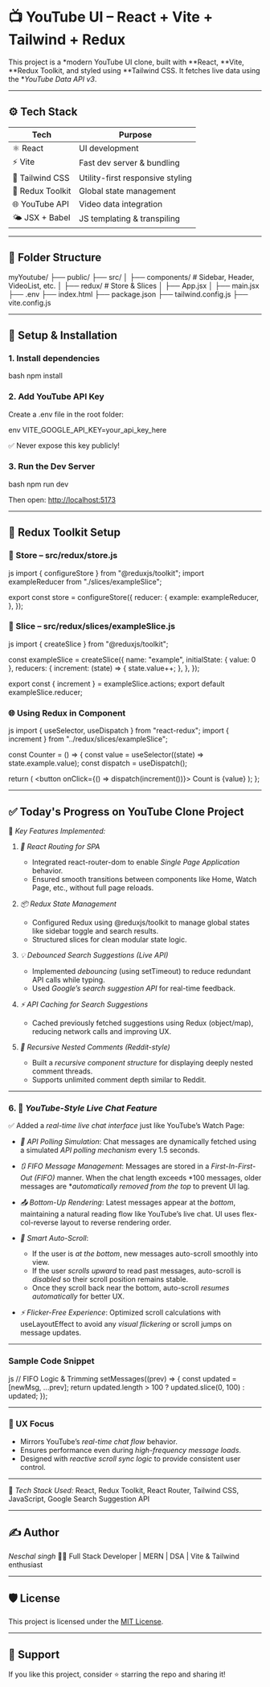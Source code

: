 # 📺 YouTube UI – React + Vite + Tailwind + Redux

This project is a *modern YouTube UI clone, built with **React, **Vite, **Redux Toolkit, and styled using **Tailwind CSS. It fetches live data using the **YouTube Data API v3*.

---

## ⚙ Tech Stack

| Tech             | Purpose                          |
| ---------------- | -------------------------------- |
| ⚛ React         | UI development                   |
| ⚡ Vite           | Fast dev server & bundling       |
| 🎨 Tailwind CSS  | Utility-first responsive styling |
| 🧠 Redux Toolkit | Global state management          |
| 🌐 YouTube API   | Video data integration           |
| 🌤 JSX + Babel   | JS templating & transpiling      |

---

## 📁 Folder Structure


myYoutube/
├── public/
├── src/
│   ├── components/        # Sidebar, Header, VideoList, etc.
│   ├── redux/             # Store & Slices
│   ├── App.jsx
│   ├── main.jsx
├── .env
├── index.html
├── package.json
├── tailwind.config.js
├── vite.config.js


---

## 🚀 Setup & Installation

### 1. Install dependencies

bash
npm install


### 2. Add YouTube API Key

Create a .env file in the root folder:

env
VITE_GOOGLE_API_KEY=your_api_key_here


✅ Never expose this key publicly!

### 3. Run the Dev Server

bash
npm run dev


Then open: [http://localhost:5173](http://localhost:5173)

---

## 🧠 Redux Toolkit Setup

### 🏪 Store – src/redux/store.js

js
import { configureStore } from "@reduxjs/toolkit";
import exampleReducer from "./slices/exampleSlice";

export const store = configureStore({
  reducer: {
    example: exampleReducer,
  },
});


### 🍰 Slice – src/redux/slices/exampleSlice.js

js
import { createSlice } from "@reduxjs/toolkit";

const exampleSlice = createSlice({
  name: "example",
  initialState: { value: 0 },
  reducers: {
    increment: (state) => {
      state.value++;
    },
  },
});

export const { increment } = exampleSlice.actions;
export default exampleSlice.reducer;


### 🌐 Using Redux in Component

js
import { useSelector, useDispatch } from "react-redux";
import { increment } from "../redux/slices/exampleSlice";

const Counter = () => {
  const value = useSelector((state) => state.example.value);
  const dispatch = useDispatch();

  return (
    <button onClick={() => dispatch(increment())}>
      Count is {value}
    </button>
  );
};


---

## ✅ Today's Progress on YouTube Clone Project

🚀 *Key Features Implemented:*

1. *🔁 React Routing for SPA*

   * Integrated react-router-dom to enable *Single Page Application* behavior.
   * Ensured smooth transitions between components like Home, Watch Page, etc., without full page reloads.

2. *📦 Redux State Management*

   * Configured Redux using @reduxjs/toolkit to manage global states like sidebar toggle and search results.
   * Structured slices for clean modular state logic.

3. *💡 Debounced Search Suggestions (Live API)*

   * Implemented *debouncing* (using setTimeout) to reduce redundant API calls while typing.
   * Used *Google’s search suggestion API* for real-time feedback.

4. *⚡ API Caching for Search Suggestions*

   * Cached previously fetched suggestions using Redux (object/map), reducing network calls and improving UX.

5. *🧵 Recursive Nested Comments (Reddit-style)*

   * Built a *recursive component structure* for displaying deeply nested comment threads.
   * Supports unlimited comment depth similar to Reddit.

---

### 6. 💬 *YouTube-Style Live Chat Feature*

✅ Added a *real-time live chat interface* just like YouTube’s Watch Page:

* *📱 API Polling Simulation*:
  Chat messages are dynamically fetched using a simulated *API polling mechanism* every 1.5 seconds.

* *🔃 FIFO Message Management*:
  Messages are stored in a *First-In-First-Out (FIFO)* manner.
  When the chat length exceeds *100 messages, older messages are **automatically removed from the top* to prevent UI lag.

* *📤 Bottom-Up Rendering*:
  Latest messages appear at the *bottom*, maintaining a natural reading flow like YouTube’s live chat.
  UI uses flex-col-reverse layout to reverse rendering order.

* *🧠 Smart Auto-Scroll*:

  * If the user is *at the bottom*, new messages auto-scroll smoothly into view.
  * If the user *scrolls upward* to read past messages, auto-scroll is *disabled* so their scroll position remains stable.
  * Once they scroll back near the bottom, auto-scroll *resumes automatically* for better UX.

* *⚡ Flicker-Free Experience*:
  Optimized scroll calculations with useLayoutEffect to avoid any *visual flickering* or scroll jumps on message updates.

---

### Sample Code Snippet

js
// FIFO Logic & Trimming
setMessages((prev) => {
  const updated = [newMsg, ...prev];
  return updated.length > 100 ? updated.slice(0, 100) : updated;
});


---

### 📌 UX Focus

* Mirrors YouTube’s *real-time chat flow* behavior.
* Ensures performance even during *high-frequency message loads*.
* Designed with *reactive scroll sync logic* to provide consistent user control.

---

🔨 *Tech Stack Used:*
React, Redux Toolkit, React Router, Tailwind CSS, JavaScript, Google Search Suggestion API

---

## ✍ Author

*Neschal singh*
🧑‍💻 Full Stack Developer | MERN | DSA | Vite & Tailwind enthusiast

---

## 🛡 License

This project is licensed under the [MIT License](LICENSE).

---

## 🙌 Support

If you like this project, consider ⭐ starring the repo and sharing it!
